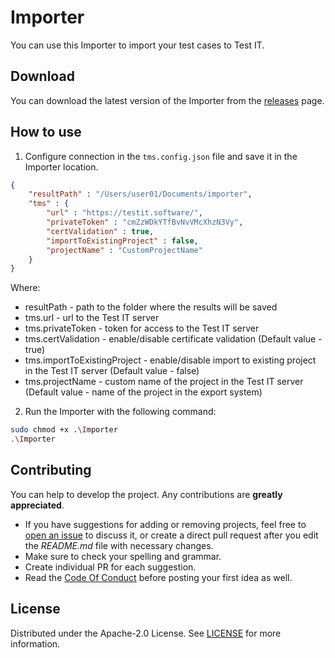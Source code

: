 # Importer

You can use this Importer to import your test cases to Test IT.

## Download

You can download the latest version of the Importer from the [releases](https://github.com/testit-tms/migrators/releases/latest) page.

## How to use

1. Configure connection in the `tms.config.json` file and save it in the Importer location.

```json
{
    "resultPath" : "/Users/user01/Documents/importer",
    "tms" : {
        "url" : "https://testit.software/",
        "privateToken" : "cmZzWDkYTfBvNvVMcXhzN3Vy",
        "certValidation" : true,
        "importToExistingProject" : false,
        "projectName" : "CustomProjectName"
    }
}
```

Where:

- resultPath - path to the folder where the results will be saved
- tms.url - url to the Test IT server
- tms.privateToken - token for access to the Test IT server
- tms.certValidation - enable/disable certificate validation (Default value - true)
- tms.importToExistingProject - enable/disable import to existing project in the Test IT server (Default value - false)
- tms.projectName - custom name of the project in the Test IT server (Default value - name of the project in the export system)

2. Run the Importer with the following command:

```bash
sudo chmod +x .\Importer
.\Importer
```

## Contributing

You can help to develop the project. Any contributions are **greatly appreciated**.

- If you have suggestions for adding or removing projects, feel free
  to [open an issue](https://github.com/testit-tms/migrators/issues/new) to discuss it, or create a direct pull
  request after you edit the *README.md* file with necessary changes.
- Make sure to check your spelling and grammar.
- Create individual PR for each suggestion.
- Read the [Code Of Conduct](https://github.com/testit-tms/migrators/blob/main/CODE_OF_CONDUCT.md) before posting
  your first idea as well.

## License

Distributed under the Apache-2.0 License.
See [LICENSE](https://github.com/testit-tms/migrators/blob/main/LICENSE) for more information.
